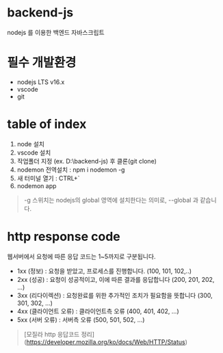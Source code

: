 # backend-js

nodejs 를 이용한 백엔드 자바스크립트

 # 필수 개발환경
 * nodejs LTS v16.x
 * vscode
 * git
 
 # table of index
 1. node 설치 
 2. vscode 설치
 3. 작업폴더 지정 (ex. D:\backend-js) 후  클론(git clone)
 4. nodemon 전역설치 : npm i nodemon -g
 5. 새 터미널 열기 : CTRL+`
 6. nodemon app

> -g 스위치는 nodejs의 global 영역에 설치한다는 의미로, --global 과 같습니다.

# http response code
웹서버에서 요청에 따른 응답 코드는 1~5까지로 구분됩니다.
* 1xx (정보) : 요청을 받았고, 프로세스를 진행합니다. (100, 101, 102,..)
* 2xx (성공) : 요청이 성공적이고, 이에 따른 결과를 응답합니다 (200, 201, 202, ...)
* 3xx (리다이렉션) : 요청완료를 위한 추가적인 조치가 필요함을 뜻합니다 (300, 301, 302, ...)
* 4xx (클라이언트 오류) : 클라이언트측 오류 (400, 401, 402, ...)
* 5xx (서버 오류) : 서버측 오류 (500, 501, 502, ...)

> [모질라 http 응답코드 정리] (https://developer.mozilla.org/ko/docs/Web/HTTP/Status)
